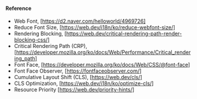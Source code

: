 #### Reference

- Web Font, [https://d2.naver.com/helloworld/4969726]
- Reduce Font Size, [https://web.dev/i18n/ko/reduce-webfont-size/]
- Rendering Blocking, [https://web.dev/critical-rendering-path-render-blocking-css/]
- Critical Rendering Path (CRP), [https://developer.mozilla.org/ko/docs/Web/Performance/Critical_rendering_path]
- Font Face, [https://developer.mozilla.org/ko/docs/Web/CSS/@font-face]
- Font Face Observer, [https://fontfaceobserver.com/]
- Cumulative Layout Shift (CLS), [https://web.dev/cls/]
- CLS Optimization, [https://web.dev/i18n/ko/optimize-cls/]
- Resource Priority [https://web.dev/priority-hints/]
